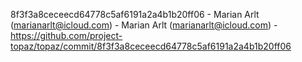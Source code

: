 8f3f3a8ceceecd64778c5af6191a2a4b1b20ff06 - Marian Arlt (marianarlt@icloud.com) - Marian Arlt (marianarlt@icloud.com) - https://github.com/project-topaz/topaz/commit/8f3f3a8ceceecd64778c5af6191a2a4b1b20ff06
